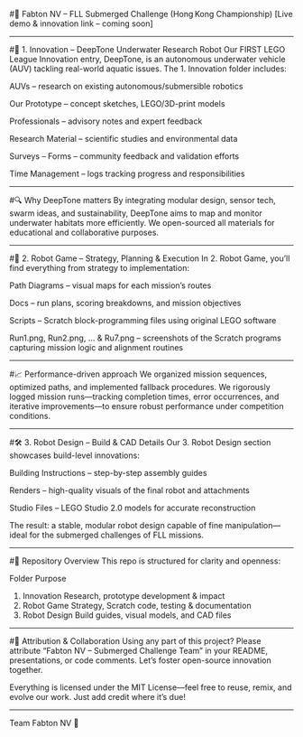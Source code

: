 #🌊 Fabton NV – FLL Submerged Challenge (Hong Kong Championship)
[Live demo & innovation link – coming soon]

---

#🧠 1. Innovation – DeepTone Underwater Research Robot
Our FIRST LEGO League Innovation entry, DeepTone, is an autonomous underwater vehicle (AUV) tackling real-world aquatic issues. The 1. Innovation folder includes:

AUVs – research on existing autonomous/submersible robotics

Our Prototype – concept sketches, LEGO/3D-print models

Professionals – advisory notes and expert feedback

Research Material – scientific studies and environmental data

Surveys – Forms – community feedback and validation efforts

Time Management – logs tracking progress and responsibilities

---

#🔍 Why DeepTone matters
By integrating modular design, sensor tech, swarm ideas, and sustainability, DeepTone aims to map and monitor underwater habitats more efficiently. We open-sourced all materials for educational and collaborative purposes.

---

#🤖 2. Robot Game – Strategy, Planning & Execution
In 2. Robot Game, you’ll find everything from strategy to implementation:

Path Diagrams – visual maps for each mission’s routes

Docs – run plans, scoring breakdowns, and mission objectives

Scripts – Scratch block-programming files using original LEGO software

Run1.png, Run2.png, … & Ru7.png – screenshots of the Scratch programs capturing mission logic and alignment routines

---

#📈 Performance-driven approach
We organized mission sequences, optimized paths, and implemented fallback procedures. We rigorously logged mission runs—tracking completion times, error occurrences, and iterative improvements—to ensure robust performance under competition conditions.

---

#🛠️ 3. Robot Design – Build & CAD Details
Our 3. Robot Design section showcases build-level innovations:

Building Instructions – step-by-step assembly guides

Renders – high-quality visuals of the final robot and attachments

Studio Files – LEGO Studio 2.0 models for accurate reconstruction

The result: a stable, modular robot design capable of fine manipulation—ideal for the submerged challenges of FLL missions.

---

#🧩 Repository Overview
This repo is structured for clarity and openness:

Folder	Purpose
1. Innovation	Research, prototype development & impact
2. Robot Game	Strategy, Scratch code, testing & documentation
3. Robot Design	Build guides, visual models, and CAD files

---

#🙏 Attribution & Collaboration
Using any part of this project? Please attribute “Fabton NV – Submerged Challenge Team” in your README, presentations, or code comments. Let’s foster open-source innovation together.


Everything is licensed under the MIT License—feel free to reuse, remix, and evolve our work. Just add credit where it’s due!

---

Team Fabton NV 💙
